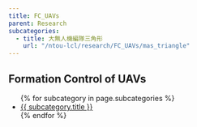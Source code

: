 ```yaml
---
title: FC_UAVs
parent: Research
subcategories:
  - title: 大無人機編隊三角形
    url: "/ntou-lcl/research/FC_UAVs/mas_triangle"
---
```


## Formation Control of UAVs
<ul>
  {% for subcategory in page.subcategories %}
    <li><a href="{{ subcategory.url }}">{{ subcategory.title }}</a></li>
  {% endfor %}
</ul>
